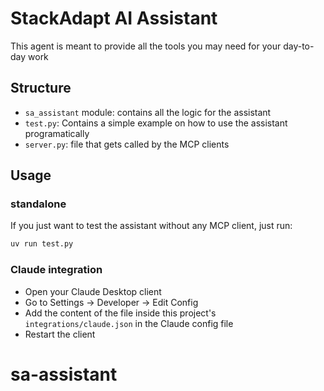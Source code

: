 # StackAdapt AI Assistant

This agent is meant to provide all the tools you may need for your day-to-day work


## Structure

- `sa_assistant` module: contains all the logic for the assistant
- `test.py`: Contains a simple example on how to use the assistant programatically
- `server.py`: file that gets called by the MCP clients

## Usage

### standalone

If you just want to test the assistant without any MCP client, just run:

```python
uv run test.py
```

### Claude integration

- Open your Claude Desktop client
- Go to Settings -> Developer -> Edit Config
- Add the content of the file inside this project's `integrations/claude.json` in the Claude config file
- Restart the client

# sa-assistant
